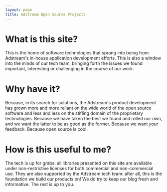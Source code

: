 ```yaml
---
layout: page
title: Adstream Open Source Projects
---
```

What is this site?
==================

This is the home of software technologies that sprang into being from Adstream's in-house application development efforts. This is also
a window into the minds of our tech team, bringing forth the issues we found important, interesting or challenging in the course of our
work.

Why have it?
============

Because, in its search for solutions, the Adstream's product development has grown more and more reliant on the wide world of the open source 
software and less and less on the stifling domain of the proprietary technologies. Because we have taken the best we found and 
rolled our own, and we want the latter to be as good as the former. Because we want *your* feedback. Because open source is cool. 

How is this useful to me?
=========================

The tech is up for grabs: all libraries presented on this site are available under non-restrictive licenses for both commercial and non-commercial
use. They are also supported by the Adstream tech team: after all, this is the foundation we build our products on! We do try to keep our blog 
fresh and informative. The rest is up to you.
